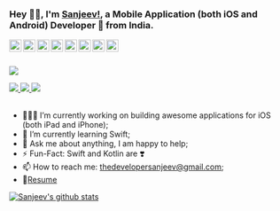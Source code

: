 ### Hey 👋🏽, I'm [Sanjeev!](https://codersanjeev.github.io/), a Mobile Application (both iOS and Android) Developer 🚀 from India. 

<a href="https://twitter.com/codersanjeev">
  <img align="left" alt="Sanjeev's Twitter" width="22px" src="https://cdn.jsdelivr.net/npm/simple-icons@v3/icons/twitter.svg" />
</a>
<a href="https://linkedin.com/in/codersanjeev">
  <img align="left" alt="Sanjeev's Linkdein" width="22px" src="https://cdn.jsdelivr.net/npm/simple-icons@v3/icons/linkedin.svg" />
</a>
<a href="https://github.com/codersanjeev">
  <img align="left" alt="Sanjeev's Github" width="22px" src="https://cdn.jsdelivr.net/npm/simple-icons@v3/icons/github.svg" />
</a>
<a href="https://instagram.com/coolest.guy.under.the.sun/">
  <img align="left" alt="Sanjeev's Instagram" width="22px" src="https://cdn.jsdelivr.net/npm/simple-icons@v3/icons/instagram.svg" />
</a>
<a href="https://www.facebook.com/codersanjeev/">
  <img align="left" alt="Sanjeev's Facebook" width="22px" src="https://cdn.jsdelivr.net/npm/simple-icons@v3/icons/facebook.svg" />
</a>
<a href="https://leetcode.com/codersanjeev/">
  <img align="left" alt="Sanjeev's Leetcode" width="22px" src="https://cdn.jsdelivr.net/npm/simple-icons@v3/icons/leetcode.svg" />
</a>
<a href="https://www.codechef.com/users/codersanjeev">
  <img align="left" alt="Sanjeev's Codechef" width="22px" src="https://cdn.jsdelivr.net/npm/simple-icons@v3/icons/codechef.svg" />
</a>
<a href="https://codeforces.com/profile/codersanjeev">
  <img align="left" alt="Sanjeev's Codeforces" width="22px" src="https://cdn.jsdelivr.net/npm/simple-icons@v3/icons/codeforces.svg" />
</a>
<br />
<br/>

![](https://komarev.com/ghpvc/?username=codersanjeev)

<a href="https://codeforces.com/profile/codersanjeev">
  <img src="https://cp-logo.vercel.app/codeforces/codersanjeev" />
</a>

<a href="https://www.codechef.com/users/codersanjeev">
  <img src="https://cp-logo.vercel.app/codechef/codersanjeev" />
</a>

<a href="https://atcoder.jp/users/codersanjeev">
  <img src="https://cp-logo.vercel.app/atcoder/codersanjeev" />
</a>

<br />
<br />

- 👨🏽‍💻 I’m currently working on building awesome applications for iOS (both iPad and iPhone);
- 🌱 I’m currently learning Swift;
- 💬 Ask me about anything, I am happy to help;
- ⚡️ Fun-Fact: Swift and Kotlin are ❣️
- 📫 How to reach me: thedevelopersanjeev@gmail.com;
- 📝[Resume](https://drive.google.com/file/d/1dnQYcnO9Hndv83UTToHabaiZoZry7atD/view?usp=sharing)

<a href="https://github.com/codersanjeev">
  <img align="center" src="https://github-readme-stats.vercel.app/api?username=codersanjeev&show_icons=true&theme=light&line_height=27" alt="Sanjeev's github stats"/>
</a>

